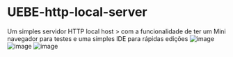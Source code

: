 # UEBE-http-local-server
Um simples servidor HTTP local host > com a funcionalidade de ter um Mini navegador para testes e uma simples IDE para rápidas edições
![image](https://github.com/Valdemir-DSW/UEBE-http-local-server/assets/134114016/36685c10-d6ee-4ec9-8843-50470762a2c2)
![image](https://github.com/Valdemir-DSW/UEBE-http-local-server/assets/134114016/bd0113dd-e474-4219-972a-b783bd8c60e0)
![image](https://github.com/Valdemir-DSW/UEBE-http-local-server/assets/134114016/a5c7fa68-dffb-4c9d-9a0b-d078fbc9cfa0)

